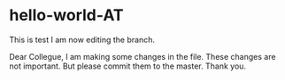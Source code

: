 # hello-world-AT
This is test
I am now editing the branch.

Dear Collegue, 
I am making some changes in the file. These changes are not important. But please commit them to the master.
Thank you.
